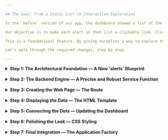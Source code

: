```yaml
---

## The Goal: From a Static List to Interactive Exploration

In the `before` version of our app, the dashboard showed a list of the latest Wazuh alerts. This was a good start, but it was a dead end. You could see a summary, but you couldn't investigate further.

Our objective is to make each alert in that list a clickable link. Clicking an alert will take the user to a new page that displays the **entire, raw JSON data** for that specific alert.

This is a foundational feature. By giving ourselves a way to explore the raw alert data, we empower ourselves to discover all the available fields we can use for future features, like automated blocking, reporting, or deeper analysis.

Let's walk through the required changes, step by step.

---
```


<details>
<summary><strong>Step 1: The Architectural Foundation — A New 'alerts' Blueprint</strong></summary>

### The "Why"

In the old system, we might have been tempted to just add a new route to the existing `dashboard/routes.py` file. This is a classic mistake that leads to "spaghetti code." The dashboard's responsibility is to show a summary; the responsibility of handling individual alerts is a separate concern.

Following our **🏛️ Structure & Modularity Above All** principle, we will create a completely new module (Blueprint) to handle everything related to individual alerts. This keeps our code organized, testable, and easy to understand.

### The "How"

We create a new directory structure inside the `app` folder:

```plaintext
/app
  └── alerts/
      ├── __init__.py      # Makes 'alerts' a Python package
      ├── routes.py        # Will contain the URL endpoint (the user-facing page)
      └── services.py      # Will contain the business logic (how to fetch the alert)
```

This structure immediately tells any developer, "If you want to work with how individual alerts are handled, look inside the `app/alerts` directory." This is the essence of clean architecture.

</details>

<br>

<details>
<summary><strong>Step 2: The Backend Engine — A Precise and Robust Service Function</strong></summary>

### The "Why"

Our backend needs a function to fetch the data for *one specific alert*. The old `get_wazuh_alerts` function in the dashboard service was designed to fetch a *list* of alerts using a broad `_search` query. For a single alert, we can be much more efficient.

We will create a new service function, `get_wazuh_alert_by_id`, that uses a more precise, performant, and robust method to get exactly the data we need. This adheres to our **⚡ Performance & Efficiency** and **⚙️ Robustness & Reliability** principles.

### The "How"

We create a new file: `app/alerts/services.py`.

```python
# app/alerts/services.py

import json
from typing import Dict, Any, Optional

import requests
from flask import current_app


def get_wazuh_alert_by_id(index_name: str, alert_id: str) -> Optional[Dict[str, Any]]:
    """
    Fetches a single Wazuh alert document by its ID from a specific index.

    This uses the more precise GET /<index>/_doc/<id> endpoint.

    Args:
        index_name: The specific index the alert resides in.
        alert_id: The unique _id of the Wazuh alert document.

    Returns:
        A dictionary containing the full alert document (including metadata),
        or None if the alert is not found or an error occurs.
    """
    config = current_app.config
    # CHANGE: We construct a URL to fetch a single document directly.
    # This is much faster than searching an entire index.
    wazuh_url: str = f"{config['WAZUH_URL']}/{index_name}/_doc/{alert_id}"

    current_app.logger.debug(
        f"Attempting to fetch alert document '{alert_id}' from index '{index_name}'."
    )
    current_app.logger.debug(f"Request URL: {wazuh_url}")

    try:
        with requests.Session() as session:
            session.auth = (config["WAZUH_USER"], config["WAZUH_PASS"])
            response: requests.Response = session.get(
                wazuh_url, verify=False, timeout=10
            )

            current_app.logger.debug(f"Received status code: {response.status_code}")
            # This will automatically raise an error for statuses like 500, 401, 403, etc.
            response.raise_for_status()

            full_document: Dict[str, Any] = response.json()

            if full_document.get("found") is True:
                current_app.logger.info(
                    f"Successfully fetched alert document '{alert_id}'."
                )
                # We return the entire document, which includes the useful
                # metadata like `_index` and `_id`.
                return full_document
            else:
                current_app.logger.warning(
                    f"API reported success, but document '{alert_id}' was not found."
                )
                return None

    except requests.exceptions.HTTPError as http_err:
        # IMPROVEMENT: We now specifically handle a 404 (Not Found) error.
        # This is expected if an alert ID is invalid. We log it as a warning,
        # not a critical error.
        if http_err.response.status_code == 404:
            current_app.logger.warning(
                f"Wazuh alert document with ID '{alert_id}' not found in index '{index_name}'. (404)"
            )
        else:
            # For all other HTTP errors, we log it as a more severe error.
            current_app.logger.error(
                f"HTTP error fetching alert '{alert_id}': {http_err}"
            )
        return None
    except requests.exceptions.RequestException as e:
        # This is a catch-all for network issues, timeouts, etc.
        current_app.logger.error(f"Failed to fetch alert '{alert_id}' from Wazuh: {e}")
        return None


def format_json_for_html(data: Dict[str, Any]) -> str:
    """
    Converts a Python dictionary to a pretty-printed JSON string.
    """
    return json.dumps(data, indent=4, sort_keys=True)
```

**Key Improvements Explained:**

1.  **Precise API Endpoint**: Instead of `wazuh-alerts-*/_search`, we use `{index_name}/_doc/{alert_id}`. This is the difference between asking a librarian to search the entire library for a book by its title versus giving them the exact shelf number and book ID. It's infinitely faster and more efficient.
2.  **Required Arguments**: The function now requires `index_name` and `alert_id`. Wazuh stores alerts in different indices (e.g., `wazuh-alerts-4.x-2024.07.08`). To find an alert, we need both its ID and the index it lives in.
3.  **Robust Error Handling**: We specifically check for `404 Not Found` errors. This is a normal scenario (e.g., a user manually enters a wrong ID). We treat it gracefully by returning `None` instead of crashing. All other errors are logged appropriately.
4.  **Logging**: We've added `current_app.logger` calls. This is crucial for debugging. When something goes wrong, these logs will be our best friend. (We'll enable this in Step 7).

</details>

<br>

<details>
<summary><strong>Step 3: Creating the Web Page — The Route</strong></summary>

### The "Why"

The service function knows *how* to get the data, but it doesn't know *when* to run. The route's job is to connect a URL that the user visits to our service function. It acts as the "controller" in our architecture—it handles the web request, calls the service to do the work, and then decides which template to show the user.

### The "How"

We create the `app/alerts/routes.py` file to define our new page's URL.

```python
# app/alerts/routes.py

from flask import render_template, Blueprint, flash, redirect, url_for
from flask_login import login_required

from app.alerts.services import get_wazuh_alert_by_id, format_json_for_html

# We define a new Blueprint named 'alerts' with a URL prefix.
# All routes in this file will start with '/alert'.
bp = Blueprint("alerts", __name__, url_prefix="/alert")


# This is a dynamic route. The parts in < > are placeholders.
# Flask will capture the values from the URL and pass them to our function.
# e.g., /alert/wazuh-alerts-4.x-2024.01.01/ABCDEFG will call:
# detail(index_name="wazuh-alerts-4.x-2024.01.01", alert_id="ABCDEFG")
@bp.route("/<string:index_name>/<string:alert_id>")
@login_required # Security: Ensures only logged-in users can see this page.
def detail(index_name: str, alert_id: str):
    """
    Displays the full details of a single Wazuh alert from a specific index.
    """
    # 1. Call the service to do the heavy lifting.
    alert_data = get_wazuh_alert_by_id(index_name=index_name, alert_id=alert_id)

    # 2. Handle the case where the alert wasn't found.
    if alert_data is None:
        flash(f"Could not find or load alert with ID: {alert_id}", "danger")
        return redirect(url_for("dashboard.index"))

    # 3. Prepare the data for display.
    pretty_alert_json = format_json_for_html(alert_data)

    # 4. Render the HTML template, passing the data to it.
    return render_template(
        "alerts/alert_detail.html", alert_id=alert_id, alert_json=pretty_alert_json
    )
```

**Key Concepts Explained:**

1.  **Dynamic Routing**: The syntax `<string:variable_name>` tells Flask to expect a value in that part of the URL and to pass it as a string argument to our `detail` function. This is how we get the `index_name` and `alert_id` from the user's browser.
2.  **Thin Route**: Notice how clean this function is. It doesn't know *how* to talk to Wazuh. It just calls the service function. This separation of concerns is critical for maintainability.
3.  **Graceful Failure**: If `get_wazuh_alert_by_id` returns `None`, we don't crash. We use Flask's `flash` to show a user-friendly error message and redirect them safely back to the dashboard.

</details>

<br>

<details>
<summary><strong>Step 4: Displaying the Data — The HTML Template</strong></summary>

### The "Why"

We have the data, now we need to show it to the user. We'll create a new HTML template specifically for the alert detail page. This follows our **🎨 User-Centric Frontend** and **🏛️ Structure & Modularity** principles by creating a dedicated, clean, and reusable view.

### The "How"

We create a new directory `app/templates/alerts` and add the file `alert_detail.html` inside it.

```html
<!-- app/templates/alerts/alert_detail.html -->
{% extends "layouts/base.html" %}

{% block content %}
    <div class="breadcrumb">
        <a href="{{ url_for('dashboard.index') }}">← Back to Dashboard</a>
    </div>
    <h1>Alert Document Explorer</h1>
    <p>Full document for alert ID: <strong>{{ alert_id }}</strong></p>

    <div class="json-explorer">
        <!-- The <pre> tag preserves whitespace (like newlines and indents),
             which is perfect for showing our pretty-printed JSON. -->
        <pre><code>{{ alert_json }}</code></pre>
    </div>

    <!-- This section is pure UX: it helps the developer understand what they see -->
    <h2>What am I looking at?</h2>
    <p>
        This is the raw JSON document for a single alert, exactly as it is stored in the Wazuh indexer (Elasticsearch). It contains two main parts:
    </p>
    <ul>
        <li>
            <strong>Metadata (keys starting with `_`):</strong> Fields like <code>_index</code>, <code>_id</code>, and <code>_score</code> are added by Elasticsearch to manage the data. We use <code>_index</code> and <code>_id</code> to find this specific document.
        </li>
        <li>
            <strong>The Original Alert (the <code>_source</code> object):</strong> This is the heart of the data. Everything inside the <code>_source</code> object is the actual alert generated by Wazuh.
        </li>
    </ul>
{% endblock %}
```

**Key Features Explained:**

1.  **Template Inheritance**: `{% extends "layouts/base.html" %}` keeps our UI consistent. We don't have to repeat the `<html>`, `<head>`, or `<body>` tags. We just define the unique `content` for this page.
2.  **Breadcrumb Navigation**: The "Back to Dashboard" link is a crucial UX element. It prevents the user from feeling lost. `url_for('dashboard.index')` safely generates the correct URL to the main dashboard page.
3.  **Data Display**: We use `{{ alert_id }}` and `{{ alert_json }}` to insert the data we passed from our `routes.py` file. Jinja2 automatically escapes this data, protecting us from XSS attacks. The `<pre><code>` block is the standard, semantic way to display blocks of code or formatted text.

</details>

<br>

<details>
<summary><strong>Step 5: Connecting the Dots — Updating the Dashboard</strong></summary>

### The "Why"

Our new detail page exists, but there's no way to get to it! We need to go back to the dashboard and turn each static alert item into a link that points to our new route.

### The "How"

We modify the `app/templates/dashboard/index.html` file.

**Before:**

```html
<!-- ... -->
{% for alert in alerts %}
    <div class="activity-item">
        <div class="item-header">{{ alert._source.rule.description }}</div>
        <!-- ... -->
    </div>
{% endfor %}
<!-- ... -->
```

**After:**

```html
<!-- app/templates/dashboard/index.html -->
<!-- ... -->
{% for alert in alerts %}
    {# 
        CHANGE: We now pass both the index name and the alert ID.
        This makes our lookup far more precise.
    #}
    <a href="{{ url_for('alerts.detail', index_name=alert._index, alert_id=alert._id) }}" class="activity-link">
        <div class="activity-item">
            <div class="item-header">{{ alert._source.rule.description }}</div>
            <div class="item-meta">
                <span>Timestamp: {{ alert._source.timestamp }}</span>
                <span>Source IP: {{ alert._source.data.srcip if alert._source.data and 'srcip' in alert._source.data else 'N/A' }}</span>
                <span>Level: {{ alert._source.rule.level }}</span>
            </div>
        </div>
    </a>
{% endfor %}
<!-- ... -->
```

**The Crucial Change Explained:**

The `<a>` tag's `href` attribute is where the magic happens:
`{{ url_for('alerts.detail', index_name=alert._index, alert_id=alert._id) }}`

*   `url_for('alerts.detail', ...)`: This tells Jinja2 and Flask to generate a URL for the `detail` function inside our `alerts` blueprint.
*   `index_name=alert._index`: We are passing a keyword argument named `index_name` to `url_for`. Its value is taken from the alert data itself (`alert._index`). This corresponds to the `<string:index_name>` part of our route.
*   `alert_id=alert._id`: Similarly, we pass the `alert_id` argument, taking its value from `alert._id`. This corresponds to the `<string:alert_id>` part of our route.

Now, each item in the list becomes a fully functional link to the correct detail page.

</details>

<br>

<details>
<summary><strong>Step 6: Polishing the Look — CSS Styling</strong></summary>

### The "Why"

A functional UI is good, but an intuitive and pleasant UI is better. We need to add some CSS to style our new links on the dashboard and the JSON explorer on the detail page. This aligns with our **🎨 User-Centric Frontend** principle.

### The "How"

We update the one and only stylesheet: `app/static/css/style.css`.

```css
/* ... existing styles ... */

/* === Dashboard Styles === */
.activity-feed {
    /* ... */
    padding: 0; /* Change */
    overflow: hidden; /* Add */
}
/* NEW: Style the new anchor tag */
.activity-link {
    display: block;
    text-decoration: none;
    color: inherit;
    transition: background-color 0.2s ease-in-out;
}
.activity-link:hover {
    background-color: #2a2a2a;
}
.activity-item {
    padding: 15px 20px;
    border-bottom: 1px solid #333;
}
.activity-link:last-child .activity-item {
    border-bottom: none;
}

/* === NEW: Alert Detail Page Styles === */
.breadcrumb {
    margin-bottom: 20px;
}
.breadcrumb a {
    color: #00aaff;
    text-decoration: none;
    font-size: 0.9em;
}
.breadcrumb a:hover {
    text-decoration: underline;
}
.json-explorer {
    background-color: #1e1e1e;
    border: 1px solid #333;
    border-radius: 8px;
    padding: 20px;
    margin-top: 20px;
    overflow-x: auto; /* Allow horizontal scrolling for wide JSON */
}
.json-explorer pre {
    margin: 0;
    font-size: 0.9em;
    color: #d4d4d4;
}
```

**Styling Explained:**

*   `.activity-link`: We make the entire area of the alert item a clickable block and add a subtle hover effect to give the user visual feedback.
*   `.breadcrumb`: We style the "Back" link to be prominent but not distracting.
*   `.json-explorer`: We create a dark, code-like box for our JSON data. `overflow-x: auto;` is a key addition—if a line of JSON is very long, the user can scroll horizontally instead of breaking the entire page layout.

</details>

<br>

<details>
<summary><strong>Step 7: Final Integration — The Application Factory</strong></summary>

### The "Why"

We've built our new feature module, but the main application doesn't know it exists yet. We need to "register" our new `alerts` blueprint in the application factory (`create_app`). We also need to enable the debug logging we added in Step 2 so we can see our helpful log messages during development.

### The "How"

We make two small but important changes to `app/__init__.py`.

```python
# app/__init__.py

import logging  # <-- IMPORT LOGGING MODULE
from flask import Flask, request, redirect, url_for
# ... other imports

def create_app(config_class=Config):
    app = Flask(__name__)
    app.config.from_object(config_class)

    # --- CHANGE: Configure Logging Level ---
    # This ensures that messages logged with app.logger.debug() will be displayed
    # in your terminal, which is essential for development and debugging.
    if app.debug:
        app.logger.setLevel(logging.DEBUG)
    else:
        app.logger.setLevel(logging.INFO)
    # --- End Change ---

    # ... db, migrate, login_manager inits ...

    with app.app_context():
        # Import and register our blueprints
        from .auth import routes as auth_routes
        from .dashboard import routes as dashboard_routes
        from .alerts import routes as alert_routes # <-- IMPORT a new blueprint

        app.register_blueprint(auth_routes.bp)
        app.register_blueprint(dashboard_routes.bp)
        app.register_blueprint(alert_routes.bp) # <-- REGISTER the new blueprint

        # ... rest of the file ...

    app.logger.info("LAMIS Application Created")
    return app
```

**Final Changes Explained:**

1.  **Registering the Blueprint**: `app.register_blueprint(alert_routes.bp)` is the final step that tells Flask about all the routes, templates, and static files associated with our `alerts` module. Without this line, the `/alert/...` URLs would give a 404 error.
2.  **Configuring the Logger**: Setting the logger level to `DEBUG` when the app is in debug mode (`FLASK_DEBUG=1`) "unlocks" the `app.logger.debug(...)` messages we wrote in our service layer. This is invaluable for tracing how our code is executing and what data it's working with.

---

